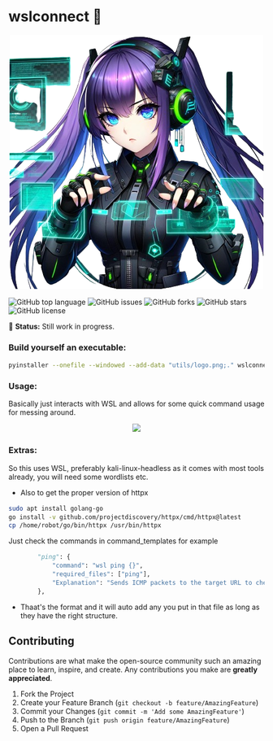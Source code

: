 # wslconnect 🚀

<p align="center">
  <img src="utils/logo.png">
</p>

![GitHub top language](https://img.shields.io/github/languages/top/pentestfunctions/wslconnect)
![GitHub issues](https://img.shields.io/github/issues/pentestfunctions/wslconnect)
![GitHub forks](https://img.shields.io/github/forks/pentestfunctions/wslconnect)
![GitHub stars](https://img.shields.io/github/stars/pentestfunctions/wslconnect)
![GitHub license](https://img.shields.io/github/license/pentestfunctions/wslconnect)


🔨 **Status:** Still work in progress.

### Build yourself an executable:
```bash
pyinstaller --onefile --windowed --add-data "utils/logo.png;." wslconnect.py
```

### Usage:

Basically just interacts with WSL and allows for some quick command usage for messing around.

<p align="center">
  <img src="examplevideos/whatyathink.gif">
</p>


### Extras:
So this uses WSL, preferably kali-linux-headless as it comes with most tools already, you will need some wordlists etc.

- Also to get the proper version of httpx

```bash
sudo apt install golang-go
go install -v github.com/projectdiscovery/httpx/cmd/httpx@latest
cp /home/robot/go/bin/httpx /usr/bin/httpx
```

Just check the commands in command_templates for example 

```python
        "ping": {
            "command": "wsl ping {}",
            "required_files": ["ping"],
            "Explanation": "Sends ICMP packets to the target URL to check connectivity and measure response time."
        },
```

- Thaat's the format and it will auto add any you put in that file as long as they have the right structure.

## Contributing
Contributions are what make the open-source community such an amazing place to learn, inspire, and create. Any contributions you make are **greatly appreciated**.

1. Fork the Project
2. Create your Feature Branch (`git checkout -b feature/AmazingFeature`)
3. Commit your Changes (`git commit -m 'Add some AmazingFeature'`)
4. Push to the Branch (`git push origin feature/AmazingFeature`)
5. Open a Pull Request
